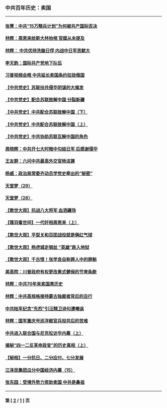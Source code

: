 ### 中共百年历史：卖国
---
#### [张菁：中共“15万精兵计划”为何被共产国际否决](../../pages/nf1176117/n13967677.md?04130430) 
#### [林辉：周恩来给斯大林抬棺 官媒从未提及](../../pages/nf1176117/n13961173.md?04130430) 
#### [林辉： 中共优待洗脑日俘 内战中日军贡献大](../../pages/nf1176117/n13624644.md?04130430) 
#### [李天韵：国际共产党地下队伍](../../pages/nf1176117/n13611808.md?04130430) 
#### [习普视频会晤 中共延长卖国条约拉拢俄国](../../pages/nf1176117/n13060971.md?04130430) 
#### [【中共党史】苏联扶共侵华阴谋的大揭发](../../pages/nf1176117/n13056050.md?04130430) 
#### [【中共党史】配合苏联肢解中国 分裂新疆](../../pages/nf1176117/n13040700.md?04130430) 
#### [【中共党史】中共配合苏联肢解中国（下）](../../pages/nf1176117/n13035660.md?04130430) 
#### [【中共党史】中共配合苏联肢解中国（上）](../../pages/nf1176117/n13030262.md?04130430) 
#### [【中共党史】中共协助苏联瓦解中国的角色](../../pages/nf1176117/n13018109.md?04130430) 
#### [周晓辉：中共开七大时暗中勾结日军 后感谢侵华](../../pages/nf1176117/n12921960.md?04130430) 
#### [王友群：六问中共最高外交官杨洁篪](../../pages/nf1176117/n12836495.md?04130430) 
#### [杨威：政治局常委齐动员学党史牵出的“秘密”](../../pages/nf1176117/n12764642.md?04130430) 
#### [天堂梦（29）](../../pages/nf1176117/n12408465.md?04130430) 
#### [天堂梦（28）](../../pages/nf1176117/n12408309.md?04130430) 
#### [【欺世大观】抗战八大将军 血洒疆场](../../pages/nf1176117/n12357044.md?04130430) 
#### [【薇羽看世间】一代奸相周恩来（上）](../../pages/nf1176117/n12401109.md?04130430) 
#### [【欺世大观】平型关和百团战役就是俩红气球](../../pages/nf1176117/n12359157.md?04130430) 
#### [【欺世大观】杨虎城走钢丝 “英雄”跌入地狱](../../pages/nf1176117/n12358840.md?04130430) 
#### [【欺世大观】千古恨！张学良自称罪人中的罪魁](../../pages/nf1176117/n12358629.md?04130430) 
#### [美高院：川普政府有权更改奥式健保的节育条款](../../pages/nf1176117/n12242171.md?04130430) 
#### [林辉：中共70年来卖国黑历史](../../pages/nf1176117/n11552181.md?04130430) 
#### [林辉：中共高规格接待蒙古独裁者背后的丑行](../../pages/nf1176117/n11225005.md?04130430) 
#### [中共陆军纪念“先烈”引汪精卫诗句遭嘲讽](../../pages/nf1176117/n11153345.md?04130430) 
#### [林辉：国军重庆号巡洋舰官兵投共后的苦难](../../pages/nf1176117/n10997801.md?04130430) 
#### [中共进入联合国与尼克松访华内幕（上）](../../pages/nf1176117/n10138788.md?04130430) 
#### [揭秘“四一二反革命政变”的历史真相（上）](../../pages/nf1176117/n9996650.md?04130430) 
#### [【秘档】一分抗日、二分应付、七分发展](../../pages/nf1176117/n9331484.md?04130430) 
#### [江泽民集团瓜分中国经济内幕（15）](../../pages/nf1176117/n9268584.md?04130430) 
#### [张东园：受境外势力资助卖国 中共是鼻祖](../../pages/nf1176117/n9272480.md?04130430) 

---
#### 第 [ [2](./2.md?04130430) / [1](./1.md?04130430) ] 页
